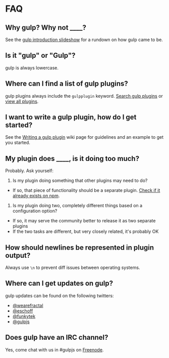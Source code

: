 # FAQ

## Why gulp? Why not ____?

See the [gulp introduction slideshow] for a rundown on how gulp came to be.

## Is it "gulp" or "Gulp"?

gulp is always lowercase.

## Where can I find a list of gulp plugins?

gulp plugins always include the `gulpplugin` keyword. [Search gulp plugins][search-gulp-plugins] or [view all plugins][npm plugin search].

## I want to write a gulp plugin, how do I get started?

See the [Writing a gulp plugin] wiki page for guidelines and an example to get you started.

## My plugin does ____, is it doing too much?

Probably. Ask yourself:

1. Is my plugin doing something that other plugins may need to do?
  - If so, that piece of functionality should be a separate plugin. [Check if it already exists on npm][npm plugin search].
1. Is my plugin doing two, completely different things based on a configuration option?
  - If so, it may serve the community better to release it as two separate plugins
  - If the two tasks are different, but very closely related, it's probably OK

## How should newlines be represented in plugin output?

Always use `\n` to prevent diff issues between operating systems.

## Where can I get updates on gulp?

gulp updates can be found on the following twitters:

- [@wearefractal](https://twitter.com/wearefractal)
- [@eschoff](https://twitter.com/eschoff)
- [@funkytek](https://twitter.com/funkytek)
- [@gulpjs](https://twitter.com/gulpjs)

## Does gulp have an IRC channel?

Yes, come chat with us in #gulpjs on [Freenode].

[Writing a gulp plugin]: writing-a-plugin/README.md
[gulp introduction slideshow]: http://slid.es/contra/gulp
[Freenode]: http://freenode.net/
[search-gulp-plugins]: http://gratimax.github.io/search-gulp-plugins/
[npm plugin search]: https://npmjs.org/browse/keyword/gulpplugin

